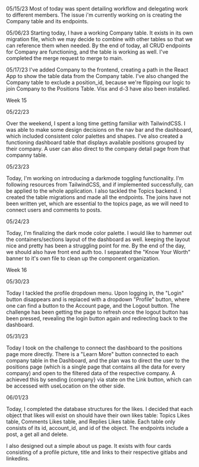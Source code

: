 05/15/23
Most of today was spent detailing workflow and delegating work to different members. The issue i'm currently working on is creating the Company table and its endpoints.

05/06/23
Starting today, I have a working Company table. It exists in its own migration file, which we may decide to combine with other tables so that we can reference them when needed.
By the end of today, all CRUD endpoints for Company are functioning, and the table is working as well. I've completed the merge request to merge to main.

05/17/23
I've added Company to the frontend, creating a path in the React App to show the table data from the Company table.
I've also changed the Company table to exclude a position_id, because we're flipping our logic to join Company to the Positions Table.
Visx and d-3 have also been installed.

Week 15

05/22/23

Over the weekend, I spent a long time getting familiar with TailwindCSS. I was able to make some design decisions on the nav bar and the dashboard, which included consistent color palettes and shapes. I've also created a functioning dashboard table that displays available positions grouped by their company. A user can also direct to the company detail page from that companny table.

05/23/23

Today, I'm working on introducing a darkmode toggling functionality. I'm following resources from TailwindCSS, and if implemented successfully, can be applied to the whole application.
I also tackled the Topics backend. I created the table migrations and made all the endpoints.
The joins have not been written yet, which are essential to the topics page, as we will need to connect users and comments to posts.

05/24/23

Today, I'm finalizing the dark mode color palette. I would like to hammer out the containers/sections layout of the dashboard as well. keeping the layout nice and pretty has been a struggling point for me. By the end of the day, we should also have front end auth too.
I separated the "Know Your Worth" banner to it's own file to clean up the component organization.

Week 16

05/30/23

Today I tackled the profile dropdown menu. Upon logging in, the "Login" button disappears and is replaced with a dropdown "Profile" button, where one can find a button to the Account page, and the Logout button. The challenge has been getting the page to refresh once the logout button has been pressed, revealing the login button again and redirecting back to the dashboard.


05/31/23

Today I took on the challenge to connect the dashboard to the positions page more directly. There is a "Learn More" button connected to each company table in the Dashboard, and the plan was to direct the user to the positions page (which is a single page that contains all the data for every company) and open to the filtered data of the respective company.
A achieved this by sending {company} via state on the Link button, which can be accessed with useLocation on the other side.

06/01/23

Today, I completed the database structures for the likes. I decided that each object that likes will exist on should have their own likes table: Topics Likes table, Comments Likes table, and Replies Likes table. Each table only consists of its id, account_id, and id of the object. The endpoints include a post, a get all and delete.

I also designed out a simple about us page. It exists with four cards consisting of a profile picture, title and links to their respective gitlabs and linkedins.
